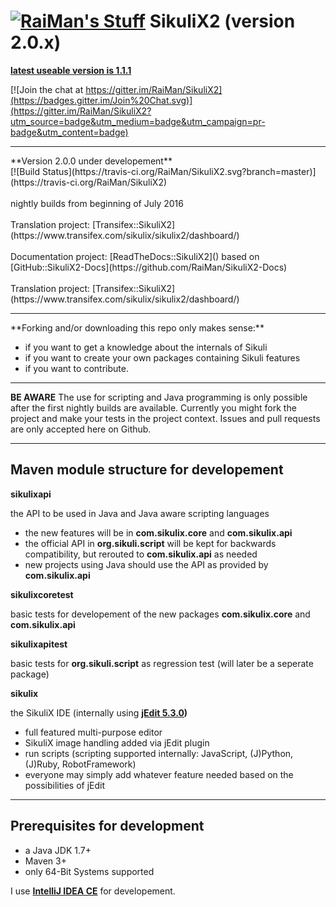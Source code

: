 [![RaiMan's Stuff](https://raw.github.com/RaiMan/SikuliX-2014-Docs/master/src/main/resources/docs/source/RaiManStuff64.png)](http://sikulix.com) SikuliX2 (version 2.0.x)
============

**[latest useable version is 1.1.1](https://github.com/RaiMan/SikuliX-2014)**

[![Join the chat at https://gitter.im/RaiMan/SikuliX2](https://badges.gitter.im/Join%20Chat.svg)](https://gitter.im/RaiMan/SikuliX2?utm_source=badge&utm_medium=badge&utm_campaign=pr-badge&utm_content=badge)

<hr>
**Version 2.0.0 under developement**<br>
[![Build Status](https://travis-ci.org/RaiMan/SikuliX2.svg?branch=master)](https://travis-ci.org/RaiMan/SikuliX2)
<br><br>
nightly builds from beginning of July 2016
<br><br>
Translation project: [Transifex::SikuliX2](https://www.transifex.com/sikulix/sikulix2/dashboard/)
<br><br>
Documentation project: [ReadTheDocs::SikuliX2]() based on [GitHub::SikuliX2-Docs](https://github.com/RaiMan/SikuliX2-Docs)
<br><br>
Translation project: [Transifex::SikuliX2](https://www.transifex.com/sikulix/sikulix2/dashboard/)
<hr>
**Forking and/or downloading this repo only makes sense:**

 - if you want to get a knowledge about the internals of Sikuli
 - if you want to create your own packages containing Sikuli features
 - if you want to contribute.

<hr>

**BE AWARE** The use for scripting and Java programming is only possible after the first nightly builds are available. Currently you might fork the project and make your tests in the project context. Issues and pull requests are only accepted here on Github.

<hr>

Maven module structure for developement
---

**sikulixapi**

the API to be used in Java and Java aware scripting languages

 - the new features will be in **com.sikulix.core** and **com.sikulix.api**
 - the official API in **org.sikuli.script** will be kept for backwards compatibility, but rerouted to **com.sikulix.api** as needed
 - new projects using Java should use the API as provided by **com.sikulix.api**

**sikulixcoretest**

basic tests for developement of the new packages **com.sikulix.core** and **com.sikulix.api**

**sikulixapitest**

basic tests for **org.sikuli.script** as regression test (will later be a seperate package)

**sikulix**

the SikuliX IDE (internally using **[jEdit 5.3.0](http://www.jedit.org))**

 - full featured multi-purpose editor
 - SikuliX image handling added via jEdit plugin
 - run scripts (scripting supported internally: JavaScript, (J)Python, (J)Ruby, RobotFramework)
 - everyone may simply add whatever feature needed based on the possibilities of jEdit

---

Prerequisites for development
---

 - a Java JDK 1.7+
 - Maven 3+
 - only 64-Bit Systems supported

I use **[IntelliJ IDEA CE](https://www.jetbrains.com/idea/)** for developement.
